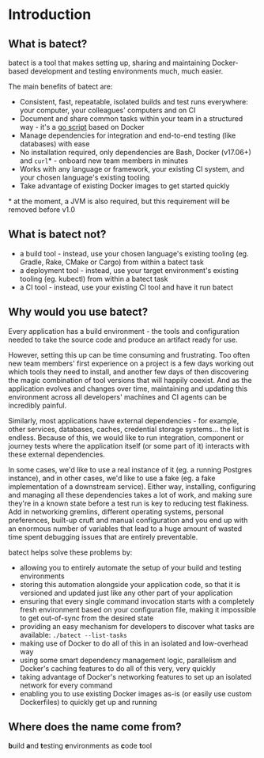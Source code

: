 # Introduction

## What is batect?

batect is a tool that makes setting up, sharing and maintaining Docker-based development and testing environments much, much easier.

The main benefits of batect are:

* Consistent, fast, repeatable, isolated builds and test runs everywhere: your computer, your colleagues' computers and on CI
* Document and share common tasks within your team in a structured way - it's a
  [go script](https://www.thoughtworks.com/insights/blog/praise-go-script-part-i) based on Docker
* Manage dependencies for integration and end-to-end testing (like databases) with ease
* No installation required, only dependencies are Bash, Docker (v17.06+) and `curl`* - onboard new team members in minutes
* Works with any language or framework, your existing CI system, and your chosen language's existing tooling
* Take advantage of existing Docker images to get started quickly

\* at the moment, a JVM is also required, but this requirement will be removed before v1.0

## What is batect not?

* a build tool - instead, use your chosen language's existing tooling (eg. Gradle, Rake, CMake or Cargo) from within a batect task
* a deployment tool - instead, use your target environment's existing tooling (eg. kubectl) from within a batect task
* a CI tool - instead, use your existing CI tool and have it run batect

## Why would you use batect?

Every application has a build environment - the tools and configuration needed to take the source code and produce an artifact
ready for use.

However, setting this up can be time consuming and frustrating. Too often new team members' first experience on
a project is a few days working out which tools they need to install, and another few days of then discovering the magic
combination of tool versions that will happily coexist. And as the application evolves and changes over time, maintaining and
updating this environment across all developers' machines and CI agents can be incredibly painful.

Similarly, most applications have external dependencies - for example, other services, databases, caches, credential storage
systems... the list is endless. Because of this, we would like to run integration, component or journey tests where the
application itself (or some part of it) interacts with these external dependencies.

In some cases, we'd like to use a real instance of it (eg. a running Postgres instance), and in other cases, we'd like to use a
fake (eg. a fake implementation of a downstream service). Either way, installing, configuring and managing all these dependencies
takes a lot of work, and making sure they're in a known state before a test run is key to reducing test flakiness. Add in networking
gremlins, different operating systems, personal preferences, built-up cruft and manual configuration and you end up with an enormous
number of variables that lead to a huge amount of wasted time spent debugging issues that are entirely preventable.

batect helps solve these problems by:

* allowing you to entirely automate the setup of your build and testing environments
* storing this automation alongside your application code, so that it is versioned and updated just like any other part of
  your application
* ensuring that every single command invocation starts with a completely fresh environment based on your configuration file,
  making it impossible to get out-of-sync from the desired state
* providing an easy mechanism for developers to discover what tasks are available: `./batect --list-tasks`
* making use of Docker to do all of this in an isolated and low-overhead way
* using some smart dependency management logic, parallelism and Docker's caching features to do all of this very, very quickly
* taking advantage of Docker's networking features to set up an isolated network for every command
* enabling you to use existing Docker images as-is (or easily use custom Dockerfiles) to quickly get up and running

## Where does the name come from?

**b**uild **a**nd **t**esting **e**nvironments as **c**ode **t**ool
